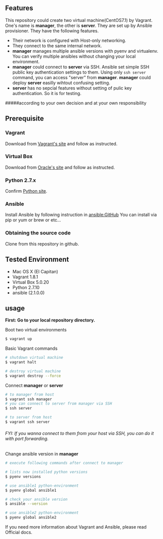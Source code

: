 ## Features

This repository could create two virtual machine(CentOS7.1) by Vagrant.
One's name is **manager**, the other is **server**. They are set up by Ansible provisioner.
They have the following features.

* Their network is configured with Host-only networking.
* They connect to the same internal network.
* **manager** manages multiple ansible versions with pyenv and virtualenv.
You can verify multiple ansibles without changing your local environment.
* **manager** could connect to **server** via SSH. Ansible set simple SSH public key authentication settings to them.
Using only `ssh server` command, you can access "server" from **manager**.
**manager** could deploy **server** easilly wihtout confusing setting.
* **server** has no sepcial features without setting of pulic key authentication.
So it is for testing.

#####according to your own decision and at your own responsibility


## Prerequisite

### Vagrant
Download from [Vagrant's site](https://www.vagrantup.com) and follow as instructed.

### Virtual Box
Download from [Oracle's site](https://www.virtualbox.org) and follow as instructed.

### Python 2.7.x
Confirm [Python site](https://www.python.org/downloads/).

### Ansible
Install Ansible by following instruction in [ansible:GitHub](https://github.com/ansible/ansible#ansible)
You can install via pip or yum or brew or etc...

### Obtaining the source code
Clone from this repository in github.


## Tested Environment

* Mac OS X (El Capitan)
* Vagrant 1.8.1
* Virtual Box 5.0.20
* Python 2.7.10
* ansible (2.1.0.0)

## usage

**First: Go to your local repository directory.**

Boot two virtual environments
```bash
$ vagrant up
```

Basic Vagrant commands
```bash
# shutdown virtual machine
$ vagrant halt

# destroy virtual machine
$ vagrant destroy --force
```

Connect **manager** or **server**
```bash
# to manager from host
$ vagrant ssh manager
# you can connect to server from manager via SSH
$ ssh server

# to server from host
$ vagrant ssh server
```
###### FYI: If you wanna connect to them from your host via SSH, you can do it with port forwarding.

Change ansible version in **manager**
```bash
# execute following commands after connect to manager

# lists now installed python versions
$ pyenv versions

# use ansible1 python-environment
$ pyenv global ansible1

# check your ansible version
$ ansible --version

# use ansible2 python-environment
$ pyenv global ansible2
```

If you need more information about Vagrant and Ansible, please read Official docs.
